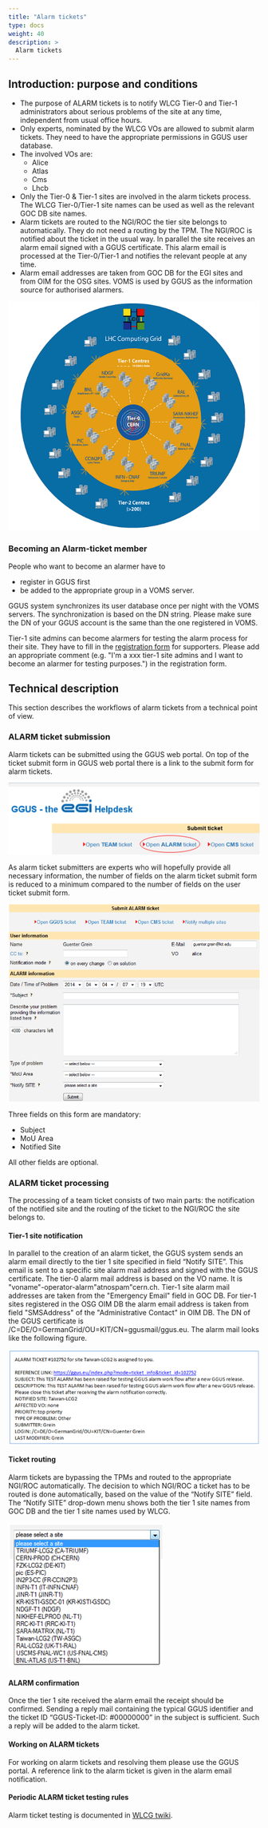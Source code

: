 ```yaml
---
title: "Alarm tickets"
type: docs
weight: 40
description: >
  Alarm tickets
---
```


## Introduction: purpose and conditions

- The purpose of ALARM tickets is to notify WLCG Tier-0 and Tier-1
  administrators about serious problems of the site at any time, independent
  from usual office hours.
- Only experts, nominated by the WLCG VOs are allowed to submit alarm tickets.
  They need to have the appropriate permissions in GGUS user database.
- The involved VOs are:
  - Alice
  - Atlas
  - Cms
  - Lhcb
- Only the Tier-0 & Tier-1 sites are involved in the alarm tickets process. The
  WLCG Tier-0/Tier-1 site names can be used as well as the relevant GOC DB site
  names.
- Alarm tickets are routed to the NGI/ROC the tier site belongs to
  automatically. They do not need a routing by the TPM. The NGI/ROC is notified
  about the ticket in the usual way. In parallel the site receives an alarm
  email signed with a GGUS certificate. This alarm email is processed at the
  Tier-0/Tier-1 and notifies the relevant people at any time.
- Alarm email addresses are taken from GOC DB for the EGI sites and from OIM for
  the OSG sites. VOMS is used by GGUS as the information source for authorised
  alarmers.

![Tier 1s picture](LHC_T1s.png)

### Becoming an Alarm-ticket member

People who want to become an alarmer have to

- register in GGUS first
- be added to the appropriate group in a VOMS server.

GGUS system synchronizes its user database once per night with the VOMS servers.
The synchronization is based on the DN string. Please make sure the DN of your
GGUS account is the same than the one registered in VOMS.

Tier-1 site admins can become alarmers for testing the alarm process for their
site. They have to fill in the
[registration form](https://ggus.eu/?mode=register) for supporters. Please add
an appropriate comment (e.g. "I'm a xxx tier-1 site admins and I want to become
an alarmer for testing purposes.") in the registration form.

## Technical description

This section describes the workflows of alarm tickets from a technical point of
view.

### ALARM ticket submission

Alarm tickets can be submitted using the GGUS web portal. On top of the ticket
submit form in GGUS web portal there is a link to the submit form for alarm
tickets.

![Link to Alarm tickets submit form](Alarm_Submit_Link.png)

As alarm ticket submitters are experts who will hopefully provide all necessary
information, the number of fields on the alarm ticket submit form is reduced to
a minimum compared to the number of fields on the user ticket submit form.

![Alarm tickets submit form](Alarm_Submit_Form.png)

Three fields on this form are mandatory:

- Subject
- MoU Area
- Notified Site

All other fields are optional.

### ALARM ticket processing

The processing of a team ticket consists of two main parts: the notification of
the notified site and the routing of the ticket to the NGI/ROC the site belongs
to.

#### Tier-1 site notification

In parallel to the creation of an alarm ticket, the GGUS system sends an alarm
email directly to the tier 1 site specified in field “Notify SITE”. This email
is sent to a specific site alarm mail address and signed with the GGUS
certificate. The tier-0 alarm mail address is based on the VO name. It is
"voname"-operator-alarm"atnospam"cern.ch. Tier-1 site alarm mail addresses are
taken from the "Emergency Email" field in GOC DB. For tier-1 sites registered in
the OSG OIM DB the alarm email address is taken from field "SMSAddress" of the
"Administrative Contact" in OIM DB. The DN of the GGUS certificate is
/C=DE/O=GermanGrid/OU=KIT/CN=ggusmail/ggus.eu. The alarm mail looks like the
following figure.

![alarm notify email](Alarm_Notify_Mail.png)

#### Ticket routing

Alarm tickets are bypassing the TPMs and routed to the appropriate NGI/ROC
automatically. The decision to which NGI/ROC a ticket has to be routed is done
automatically, based on the value of the “Notify SITE” field. The “Notify SITE”
drop-down menu shows both the tier 1 site names from GOC DB and the tier 1 site
names used by WLCG.

![T1 dropdown menu](Alarm_T1_Dropdown.png)

#### ALARM confirmation

Once the tier 1 site received the alarm email the receipt should be confirmed.
Sending a reply mail containing the typical GGUS identifier and the ticket ID
“GGUS-Ticket-ID: #00000000” in the subject is sufficient. Such a reply will be
added to the alarm ticket.

#### Working on ALARM tickets

For working on alarm tickets and resolving them please use the GGUS portal. A
reference link to the alarm ticket is given in the alarm email notification.

#### Periodic ALARM ticket testing rules

Alarm ticket testing is documented in
[WLCG twiki](https://twiki.cern.ch/twiki/bin/view/EGEE/SA1_USAG#Periodic_ALARM_ticket_testing_ru).
